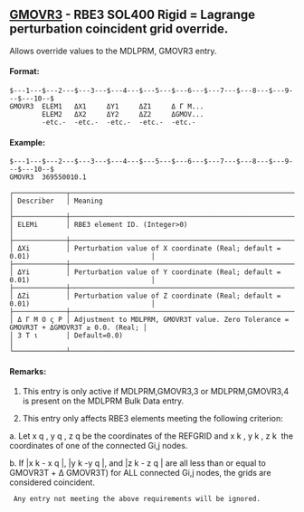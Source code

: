 ## [GMOVR3](https://help.hexagonmi.com/bundle/MSC_Nastran_2022.4/page/Nastran_Combined_Book/qrg/bulkfgil/TOC.GMOVR3.xhtml) - RBE3 SOL400 Rigid = Lagrange perturbation coincident grid override.

Allows override values to the MDLPRM, GMOVR3 entry.

#### Format:

```nastran
$---1---$---2---$---3---$---4---$---5---$---6---$---7---$---8---$---9---$---10--$
GMOVR3  ELEM1   ΔX1     ΔY1     ΔZ1     Δ Γ Μ...                                
        ELEM2   ΔX2     ΔY2     ΔZ2     ΔGMOV...                                
        -etc.-  -etc.-  -etc.-  -etc.-  -etc.-                                  
```
#### Example:

```nastran
$---1---$---2---$---3---$---4---$---5---$---6---$---7---$---8---$---9---$---10--$
GMOVR3  369550010.1                                                             
```
```text
┌─────────────┬────────────────────────────────────────────────────────────────────────────────────────┐
│ Describer   │ Meaning                                                                                │
├─────────────┼────────────────────────────────────────────────────────────────────────────────────────┤
│ ELEMi       │ RBE3 element ID. (Integer>0)                                                           │
├─────────────┼────────────────────────────────────────────────────────────────────────────────────────┤
│ ΔXi         │ Perturbation value of X coordinate (Real; default = 0.01)                              │
├─────────────┼────────────────────────────────────────────────────────────────────────────────────────┤
│ ΔYi         │ Perturbation value of Y coordinate (Real; default = 0.01)                              │
├─────────────┼────────────────────────────────────────────────────────────────────────────────────────┤
│ ΔZi         │ Perturbation value of Z coordinate (Real; default = 0.01)                              │
├─────────────┼────────────────────────────────────────────────────────────────────────────────────────┤
│ Δ Γ Μ Ο ς Ρ │ Adjustment to MDLPRM, GMOVR3T value. Zero Tolerance = GMOVR3T + ΔGMOVR3T ≥ 0.0. (Real; │
│ 3 Τ ι       │ Default=0.0)                                                                           │
└─────────────┴────────────────────────────────────────────────────────────────────────────────────────┘
```
#### Remarks:

1. This entry is only active if MDLPRM,GMOVR3,3 or MDLPRM,GMOVR3,4 is present on the MDLPRM Bulk Data entry.

2. This entry only affects RBE3 elements meeting the following criterion:

a. Let x q , y q , z q  be the coordinates of the REFGRID and x k , y k , z k  the coordinates of one of the connected Gi,j nodes.

b. If |x k  - x q |, |y k  -y q |, and |z k  - z q | are all less than or equal to GMOVR3T +  Δ GMOVR3T) for ALL connected Gi,j nodes, the grids are considered coincident.

     Any entry not meeting the above requirements will be ignored.

